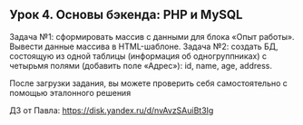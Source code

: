 ## Урок 4. Основы бэкенда: PHP и MySQL
Задача №1: сформировать массив с данными для блока «Опыт работы».
Вывести данные массива в HTML-шаблоне.
Задача №2: создать БД, состоящую из одной таблицы (информация об одногруппниках) с четырьмя полями (добавить поле «Адрес»): id, name, age, address.

После загрузки задания, вы можете проверить себя самостоятельно с помощью эталонного решения

ДЗ от Павла: https://disk.yandex.ru/d/nvAvzSAuiBt3Ig
